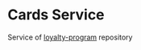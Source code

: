 # Cards Service 
Service of [loyalty-program](https://github.com/viklover/loyalty-program) repository

